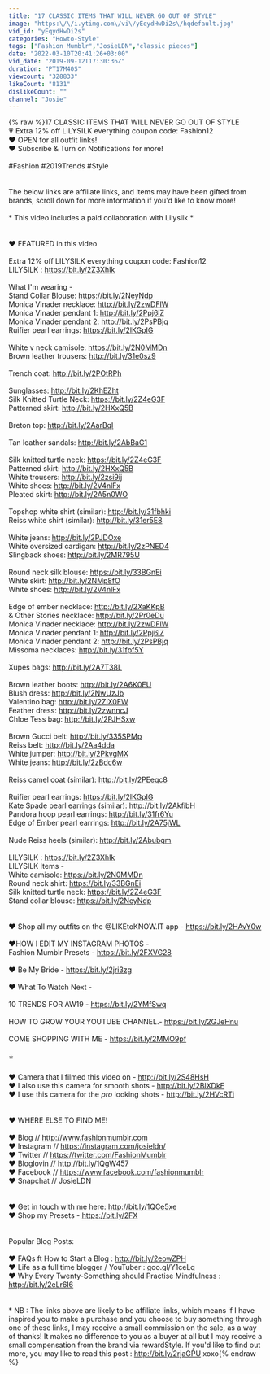 ```yaml
---
title: "17 CLASSIC ITEMS THAT WILL NEVER GO OUT OF STYLE"
image: "https:\/\/i.ytimg.com\/vi\/yEqydHwDi2s\/hqdefault.jpg"
vid_id: "yEqydHwDi2s"
categories: "Howto-Style"
tags: ["Fashion Mumblr","JosieLDN","classic pieces"]
date: "2022-03-10T20:41:26+03:00"
vid_date: "2019-09-12T17:30:36Z"
duration: "PT17M40S"
viewcount: "328833"
likeCount: "8131"
dislikeCount: ""
channel: "Josie"
---
```

{% raw %}17 CLASSIC ITEMS THAT WILL NEVER GO OUT OF STYLE<br />💗 Extra 12% off LILYSILK everything coupon code: Fashion12<br />❤ OPEN for all outfit links! <br />❤ Subscribe &amp; Turn on Notifications for more!<br /><br />#Fashion #2019Trends #Style<br /><br /><br />The below links are affiliate links, and items may have been gifted from brands, scroll down for more information if you'd like to know more!<br /><br />* This video includes a paid collaboration with Lilysilk * <br /><br /><br />❤ FEATURED in this video <br /><br />Extra 12% off LILYSILK everything coupon code: Fashion12<br />LILYSILK : <a rel="nofollow" target="blank" href="https://bit.ly/2Z3XhIk">https://bit.ly/2Z3XhIk</a><br /><br />What I'm wearing - <br />Stand Collar Blouse: <a rel="nofollow" target="blank" href="https://bit.ly/2NeyNdp">https://bit.ly/2NeyNdp</a><br />Monica Vinader necklace: <a rel="nofollow" target="blank" href="http://bit.ly/2zwDFlW">http://bit.ly/2zwDFlW</a><br />Monica Vinader pendant 1: <a rel="nofollow" target="blank" href="http://bit.ly/2Ppj6lZ">http://bit.ly/2Ppj6lZ</a><br />Monica Vinader pendant 2: <a rel="nofollow" target="blank" href="http://bit.ly/2PsPBjq">http://bit.ly/2PsPBjq</a><br />Ruifier pearl earrings: <a rel="nofollow" target="blank" href="https://bit.ly/2lKGpIG">https://bit.ly/2lKGpIG</a><br /><br />White v neck camisole: <a rel="nofollow" target="blank" href="https://bit.ly/2N0MMDn">https://bit.ly/2N0MMDn</a><br />Brown leather trousers: <a rel="nofollow" target="blank" href="http://bit.ly/31e0sz9">http://bit.ly/31e0sz9</a><br /><br />Trench coat: <a rel="nofollow" target="blank" href="http://bit.ly/2POtRPh">http://bit.ly/2POtRPh</a><br /><br />Sunglasses: <a rel="nofollow" target="blank" href="http://bit.ly/2KhEZht">http://bit.ly/2KhEZht</a><br />Silk Knitted Turtle Neck: <a rel="nofollow" target="blank" href="https://bit.ly/2Z4eG3F">https://bit.ly/2Z4eG3F</a><br />Patterned skirt: <a rel="nofollow" target="blank" href="http://bit.ly/2HXxQ5B">http://bit.ly/2HXxQ5B</a><br /><br />Breton top: <a rel="nofollow" target="blank" href="http://bit.ly/2AarBqI">http://bit.ly/2AarBqI</a><br /><br />Tan leather sandals: <a rel="nofollow" target="blank" href="http://bit.ly/2AbBaG1">http://bit.ly/2AbBaG1</a><br /><br />Silk knitted turtle neck: <a rel="nofollow" target="blank" href="https://bit.ly/2Z4eG3F">https://bit.ly/2Z4eG3F</a><br />Patterned skirt: <a rel="nofollow" target="blank" href="http://bit.ly/2HXxQ5B">http://bit.ly/2HXxQ5B</a><br />White trousers: <a rel="nofollow" target="blank" href="http://bit.ly/2zsi9ij">http://bit.ly/2zsi9ij</a><br />White shoes: <a rel="nofollow" target="blank" href="http://bit.ly/2V4nlFx">http://bit.ly/2V4nlFx</a><br />Pleated skirt: <a rel="nofollow" target="blank" href="http://bit.ly/2A5n0WO">http://bit.ly/2A5n0WO</a><br /><br />Topshop white shirt (similar): <a rel="nofollow" target="blank" href="http://bit.ly/31fbhki">http://bit.ly/31fbhki</a><br />Reiss white shirt (similar): <a rel="nofollow" target="blank" href="http://bit.ly/31er5E8">http://bit.ly/31er5E8</a><br /><br />White jeans: <a rel="nofollow" target="blank" href="http://bit.ly/2PJDOxe">http://bit.ly/2PJDOxe</a><br />White oversized cardigan: <a rel="nofollow" target="blank" href="http://bit.ly/2zPNED4">http://bit.ly/2zPNED4</a><br />Slingback shoes: <a rel="nofollow" target="blank" href="http://bit.ly/2MR795U">http://bit.ly/2MR795U</a><br /><br />Round neck silk blouse: <a rel="nofollow" target="blank" href="https://bit.ly/33BGnEi">https://bit.ly/33BGnEi</a><br />White skirt: <a rel="nofollow" target="blank" href="http://bit.ly/2NMp8fO">http://bit.ly/2NMp8fO</a><br />White shoes: <a rel="nofollow" target="blank" href="http://bit.ly/2V4nlFx">http://bit.ly/2V4nlFx</a><br /><br />Edge of ember necklace: <a rel="nofollow" target="blank" href="http://bit.ly/2XaKKpB">http://bit.ly/2XaKKpB</a><br />&amp; Other Stories necklace: <a rel="nofollow" target="blank" href="http://bit.ly/2Pr0eDu">http://bit.ly/2Pr0eDu</a><br />Monica Vinader necklace: <a rel="nofollow" target="blank" href="http://bit.ly/2zwDFlW">http://bit.ly/2zwDFlW</a><br />Monica Vinader pendant 1: <a rel="nofollow" target="blank" href="http://bit.ly/2Ppj6lZ">http://bit.ly/2Ppj6lZ</a><br />Monica Vinader pendant 2: <a rel="nofollow" target="blank" href="http://bit.ly/2PsPBjq">http://bit.ly/2PsPBjq</a><br />Missoma necklaces: <a rel="nofollow" target="blank" href="http://bit.ly/31fpf5Y">http://bit.ly/31fpf5Y</a><br /><br />Xupes bags: <a rel="nofollow" target="blank" href="http://bit.ly/2A7T38L">http://bit.ly/2A7T38L</a><br /><br />Brown leather boots: <a rel="nofollow" target="blank" href="http://bit.ly/2A6K0EU">http://bit.ly/2A6K0EU</a><br />Blush dress: <a rel="nofollow" target="blank" href="http://bit.ly/2NwUzJb">http://bit.ly/2NwUzJb</a><br />Valentino bag: <a rel="nofollow" target="blank" href="http://bit.ly/2ZlX0FW">http://bit.ly/2ZlX0FW</a><br />Feather dress: <a rel="nofollow" target="blank" href="http://bit.ly/2zwnncJ">http://bit.ly/2zwnncJ</a><br />Chloe Tess bag: <a rel="nofollow" target="blank" href="http://bit.ly/2PJHSxw">http://bit.ly/2PJHSxw</a><br /><br />Brown Gucci belt: <a rel="nofollow" target="blank" href="http://bit.ly/335SPMp">http://bit.ly/335SPMp</a><br />Reiss belt: <a rel="nofollow" target="blank" href="http://bit.ly/2Aa4dda">http://bit.ly/2Aa4dda</a><br />White jumper: <a rel="nofollow" target="blank" href="http://bit.ly/2PkvgMX">http://bit.ly/2PkvgMX</a><br />White jeans: <a rel="nofollow" target="blank" href="http://bit.ly/2zBdc6w">http://bit.ly/2zBdc6w</a><br /><br />Reiss camel coat (similar): <a rel="nofollow" target="blank" href="http://bit.ly/2PEeqc8">http://bit.ly/2PEeqc8</a><br /><br />Ruifier pearl earrings: <a rel="nofollow" target="blank" href="https://bit.ly/2lKGpIG">https://bit.ly/2lKGpIG</a><br />Kate Spade pearl earrings (similar): <a rel="nofollow" target="blank" href="http://bit.ly/2AkfibH">http://bit.ly/2AkfibH</a><br />Pandora hoop pearl earrings: <a rel="nofollow" target="blank" href="http://bit.ly/31fr6Yu">http://bit.ly/31fr6Yu</a><br />Edge of Ember pearl earrings: <a rel="nofollow" target="blank" href="http://bit.ly/2A75jWL">http://bit.ly/2A75jWL</a><br /><br />Nude Reiss heels (similar): <a rel="nofollow" target="blank" href="http://bit.ly/2Abubgm">http://bit.ly/2Abubgm</a><br /><br />LILYSILK : <a rel="nofollow" target="blank" href="https://bit.ly/2Z3XhIk">https://bit.ly/2Z3XhIk</a><br />LILYSILK Items - <br />White camisole: <a rel="nofollow" target="blank" href="https://bit.ly/2N0MMDn">https://bit.ly/2N0MMDn</a><br />Round neck shirt: <a rel="nofollow" target="blank" href="https://bit.ly/33BGnEi">https://bit.ly/33BGnEi</a><br />Silk knitted turtle neck: <a rel="nofollow" target="blank" href="https://bit.ly/2Z4eG3F">https://bit.ly/2Z4eG3F</a><br />Stand collar blouse: <a rel="nofollow" target="blank" href="https://bit.ly/2NeyNdp">https://bit.ly/2NeyNdp</a><br /><br /><br />❤ Shop all my outfits on the @LIKEtoKNOW.IT app - <a rel="nofollow" target="blank" href="https://bit.ly/2HAvY0w">https://bit.ly/2HAvY0w</a><br /><br />❤HOW I EDIT MY INSTAGRAM PHOTOS -<br />Fashion Mumblr Presets - <a rel="nofollow" target="blank" href="https://bit.ly/2FXVG28">https://bit.ly/2FXVG28</a><br /><br />❤ Be My Bride - <a rel="nofollow" target="blank" href="https://bit.ly/2jri3zg">https://bit.ly/2jri3zg</a><br /><br />❤ What To Watch Next - <br /><br />10 TRENDS FOR AW19 - <a rel="nofollow" target="blank" href="https://bit.ly/2YMfSwq">https://bit.ly/2YMfSwq</a><br /><br />HOW TO GROW YOUR YOUTUBE CHANNEL.- <a rel="nofollow" target="blank" href="https://bit.ly/2GJeHnu">https://bit.ly/2GJeHnu</a><br /><br />COME SHOPPING WITH ME - <a rel="nofollow" target="blank" href="https://bit.ly/2MMO9pf">https://bit.ly/2MMO9pf</a><br /><br />⭐️<br /><br />❤  Camera that I filmed this video on -  <a rel="nofollow" target="blank" href="http://bit.ly/2S48HsH">http://bit.ly/2S48HsH</a><br />❤  I also use this camera for smooth shots - <a rel="nofollow" target="blank" href="http://bit.ly/2BlXDkF">http://bit.ly/2BlXDkF</a><br />❤  I use this camera for the *pro* looking shots - <a rel="nofollow" target="blank" href="http://bit.ly/2HVcRTi">http://bit.ly/2HVcRTi</a><br /><br /><br />❤ WHERE ELSE TO FIND ME!<br /><br />❤ Blog // <a rel="nofollow" target="blank" href="http://www.fashionmumblr.com">http://www.fashionmumblr.com</a><br />❤ Instagram // <a rel="nofollow" target="blank" href="https://instagram.com/josieldn/">https://instagram.com/josieldn/</a><br />❤ Twitter // <a rel="nofollow" target="blank" href="https://twitter.com/FashionMumblr">https://twitter.com/FashionMumblr</a><br />❤ Bloglovin // <a rel="nofollow" target="blank" href="http://bit.ly/1QgW457">http://bit.ly/1QgW457</a><br />❤ Facebook // <a rel="nofollow" target="blank" href="https://www.facebook.com/fashionmumblr">https://www.facebook.com/fashionmumblr</a><br />❤ Snapchat // JosieLDN<br /><br /><br />❤ Get in touch with me here: <a rel="nofollow" target="blank" href="http://bit.ly/1QCe5xe">http://bit.ly/1QCe5xe</a><br />❤ Shop my Presets - <a rel="nofollow" target="blank" href="https://bit.ly/2FX">https://bit.ly/2FX</a><br /><br /><br />Popular Blog Posts:<br /><br />❤ FAQs ft How to Start a Blog : <a rel="nofollow" target="blank" href="http://bit.ly/2eowZPH">http://bit.ly/2eowZPH</a><br />❤ Life as a full time blogger / YouTuber : goo.gl/Y1ceLq<br />❤ Why Every Twenty-Something should Practise Mindfulness : <a rel="nofollow" target="blank" href="http://bit.ly/2eLr6I6">http://bit.ly/2eLr6I6</a><br /><br /><br />* NB : The links above are likely to be affiliate links, which means if I have inspired you to make a purchase and you choose to buy something through one of these links, I may receive a small commission on the sale, as a way of thanks! It makes no difference to you as a buyer at all but I may receive a small compensation from the brand via rewardStyle. If you'd like to find out more, you may like to read this post : <a rel="nofollow" target="blank" href="http://bit.ly/2rjaGPU">http://bit.ly/2rjaGPU</a> xoxo{% endraw %}
